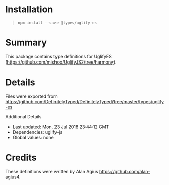# Installation
> `npm install --save @types/uglify-es`

# Summary
This package contains type definitions for UglifyES (https://github.com/mishoo/UglifyJS2/tree/harmony).

# Details
Files were exported from https://github.com/DefinitelyTyped/DefinitelyTyped/tree/master/types/uglify-es

Additional Details
 * Last updated: Mon, 23 Jul 2018 23:44:12 GMT
 * Dependencies: uglify-js
 * Global values: none

# Credits
These definitions were written by Alan Agius <https://github.com/alan-agius4>.
